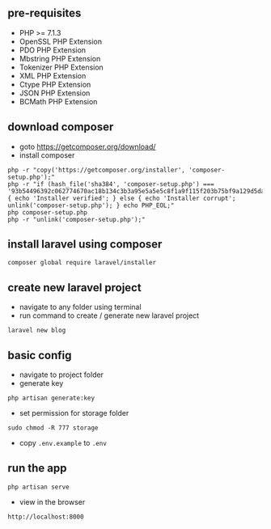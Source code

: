 ## pre-requisites
- PHP >= 7.1.3
- OpenSSL PHP Extension
- PDO PHP Extension
- Mbstring PHP Extension
- Tokenizer PHP Extension
- XML PHP Extension
- Ctype PHP Extension
- JSON PHP Extension
- BCMath PHP Extension

## download composer
- goto https://getcomposer.org/download/
- install composer 

```
php -r "copy('https://getcomposer.org/installer', 'composer-setup.php');"
php -r "if (hash_file('sha384', 'composer-setup.php') === '93b54496392c062774670ac18b134c3b3a95e5a5e5c8f1a9f115f203b75bf9a129d5daa8ba6a13e2cc8a1da0806388a8') { echo 'Installer verified'; } else { echo 'Installer corrupt'; unlink('composer-setup.php'); } echo PHP_EOL;"
php composer-setup.php
php -r "unlink('composer-setup.php');"
```

## install laravel using composer

`composer global require laravel/installer`

## create new laravel project

- navigate to any folder using terminal
- run command to create / generate new laravel project

`laravel new blog`

## basic config
- navigate to project folder
- generate key

`php artisan generate:key`

- set permission for storage folder

`sudo chmod -R 777 storage`

- copy `.env.example` to `.env`

## run the app

`php artisan serve`

- view in the browser

`http://localhost:8000`
